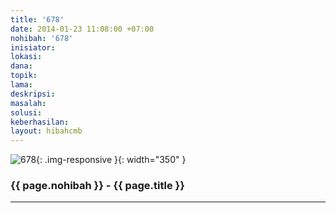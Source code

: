 ```yaml
---
title: '678'
date: 2014-01-23 11:08:00 +07:00
nohibah: '678'
inisiator: 
lokasi: 
dana: 
topik: 
lama: 
deskripsi: 
masalah: 
solusi: 
keberhasilan: 
layout: hibahcmb
---
```


![678](/static/img/hibahcmb/678.png){: .img-responsive }{: width="350" }

### {{ page.nohibah }} - {{ page.title }}

---
